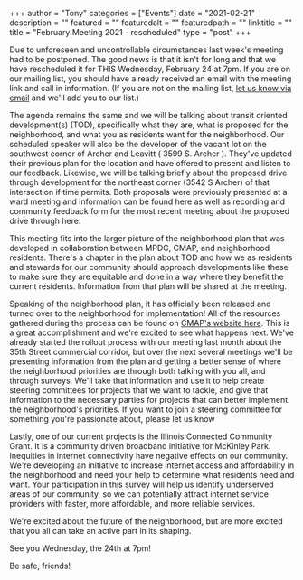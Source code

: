 
+++
author = "Tony"
categories = ["Events"]
date = "2021-02-21"
description = ""
featured = ""
featuredalt = ""
featuredpath = ""
linktitle = ""
title = "February Meeting 2021 - rescheduled"
type = "post"
+++

Due to unforeseen and uncontrollable circumstances last week's meeting had to be postponed. The good news is that it isn't for long and that we have rescheduled it for THIS Wednesday, February 24 at 7pm. If you are on our mailing list, you should have already received an email with the meeting link and call in information. (If you are not on the mailing list,  <a href="mailto:mckinleyparkdevelopmentcouncil@gmail.com?Subject=Inquiry%20from%20Website" target="_top">let us know via email</a></strong>  and we'll add you to our list.)

The agenda remains the same and we will be talking about transit oriented development(s) (TOD), specifically what they are, what is proposed for the neighborhood, and what you as residents want for the neighborhood. Our scheduled speaker will also be the developer of the vacant lot on the southwest corner of Archer and Leavitt ( 3599 S. Archer ). They've updated their previous plan for the location and have offered to present and listen to our feedback. Likewise, we will be talking briefly about the proposed drive through development for the northeast corner (3542 S Archer) of that intersection if time permits. Both proposals were previously presented at a ward meeting and information can be found here as well as recording and community feedback form for the most recent meeting about the proposed drive through here. 

This meeting fits into the larger picture of the neighborhood plan that was developed in collaboration between MPDC, CMAP, and neighborhood residents. There's a chapter in the plan about TOD and how we as residents and stewards for our community should approach developments like these to make sure they are equitable and done in a way where they benefit the current residents. Information from that plan will be shared at the meeting.

Speaking of the neighborhood plan, it has officially been released and turned over to the neighborhood for implementation! All of the resources gathered during the process can be found on [CMAP's website here](https://www.cmap.illinois.gov/programs/LTA/mckinley-park). This is a great accomplishment and we're excited to see what happens next. We've already started the rollout process with our meeting last month about the 35th Street commercial corridor, but over the next several meetings we'll be presenting information from the plan and getting a better sense of where the neighborhood priorities are through both talking with you all, and through surveys. We'll take that information and use it to help create steering committees for projects that we want to tackle, and give that information to the necessary parties for projects that can better implement the neighborhood's priorities. If you want to join a steering committee for something you're passionate about, please let us know  

Lastly, one of our current projects is the Illinois Connected Community Grant. It is a community driven broadband initiative for McKinley Park. Inequities in internet connectivity have negative effects on our community. We're developing an initiative to increase internet access and affordability in the neighborhood and need your help to determine what residents need and want. Your participation in this survey will help us identify underserved areas of our community, so we can potentially attract internet service providers with faster, more affordable, and more reliable services. 

We're excited about the future of the neighborhood, but are more excited that you all can take an active part in its shaping. 

See you Wednesday, the 24th at 7pm!

Be safe, friends!

<br/>
<br/>
